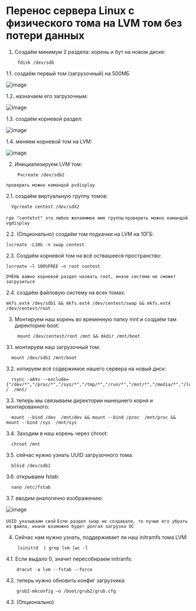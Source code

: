 # Перенос сервера Linux с физического тома на LVM том без потери данных
 
1. Создаём минимум 2 раздела: корень и бут на новом диске:

        fdisk /dev/sdb

1.1. создаём первый том (загрузочный) на 500МБ

![image](https://user-images.githubusercontent.com/40124505/227447973-6e5dd9ef-4c4f-4b66-95c8-4cdc4b04395e.png)

1.2. назначаем его загрузочным:

![image](https://user-images.githubusercontent.com/40124505/227448522-31f73890-6bb0-4e2e-8bf0-0c3d548a0c5b.png)

1.3. создаём корневой раздел:

![image](https://user-images.githubusercontent.com/40124505/227448756-bdc53848-a6ea-43dc-9689-9847ce69f4c0.png)

1.4. меняем корневой том на LVM:

![image](https://user-images.githubusercontent.com/40124505/227449218-52f28a41-9421-42bb-ac53-860c3a345e44.png)

2. Инициализируем LVM том:

        Pvcreate /dev/sdb2

``проверить можно командой pvdisplay``

2.1. создаём виртуальную группу томов:

      Vgcreate centest /dev/sdX2

``где "centetst" это любое желаеммое имя группы`` ``проверить можно командой vgdisplay``

2.2. (Опционально) создаём том подкачки на LVM на 10ГБ:

    lvcreate -L10G -n swap centest
    
2.3. Создаём корневой том на всё оствашееся пространство:
    
    lvcreate –l 100%FREE –n root contest

``ОЧЕНЬ важно корневой раздел назвать root, иначе система не сможет загрузиться``

2.4. создаём файловую систему на всех томах:

    mkfs.ext4 /dev/sdb1 && mkfs.ext4 /dev/centest/swap && mkfs.ext4 /dev/centest/root
    
3. Монтируем наш корень во временную папку mnt и создаём там директорию boot:

        mount /dev/centest/root /mnt && mkdir /mnt/boot

3.1. монтируем наш загрузочный том:

      mount /dev/sdb1 /mnt/boot
      
3.2. копируем всё содержимое нашего сервера на новый диск:

      rsync -aAXv --exclude={"/dev/*","/proc/*","/sys/*","/tmp/*","/run/*","/mnt/*","/media/*","/lost+found"}  /  /mnt/
      
3.3. теперь мы связываем директории нынешнего корня и монтированного:
 
      mount --bind /dev  /mnt/dev && mount --bind /proc  /mnt/proc && mount --bind /sys  /mnt/sys

3.4. Заходим в наш корень через chroot:
     
      chroot /mnt

3.5. сейчас нужно узнать  UUID загрузочного тома:

      blkid /dev/sdb1
      
3.6. открываем fstab:

      nano /etc/fstab
      
3.7. вводим аналогично изображению:

![image](https://user-images.githubusercontent.com/40124505/227457990-33cec49b-bb60-4d4b-909a-2b03abb1ce10.png)

``UUID указываем свой`` ``Если раздел swap не создавали, то лучше его убрать из файла, иначе возможно будет долгая загрузка OC``

4. Сейчас нам нужно узнать, поддерживает ли наш initramfs тома LVM:

        lsinitrd  | grep lvm |wc -l 
      
4.1. Если выдало 0, значит пересобираем initranfs:

        dracut -a lvm --fstab --force 
        
4.2. теперь нужно обновить конфиг загрузчика:

        grub2-mkconfig –o /boot/grub2/grub.cfg
        
4.3. (Опционально)  
